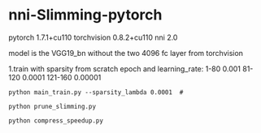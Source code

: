 # nni-Slimming-pytorch

pytorch 1.7.1+cu110
torchvision 0.8.2+cu110
nni 2.0

model is the VGG19_bn without the two 4096 fc layer from torchvision

1.train with sparsity from scratch
epoch and learning_rate:
1-80 0.001
81-120 0.0001
121-160 0.00001
```shell
python main_train.py --sparsity_lambda 0.0001  # 
```

```shell
python prune_slimming.py
```

```shell
python compress_speedup.py
```
